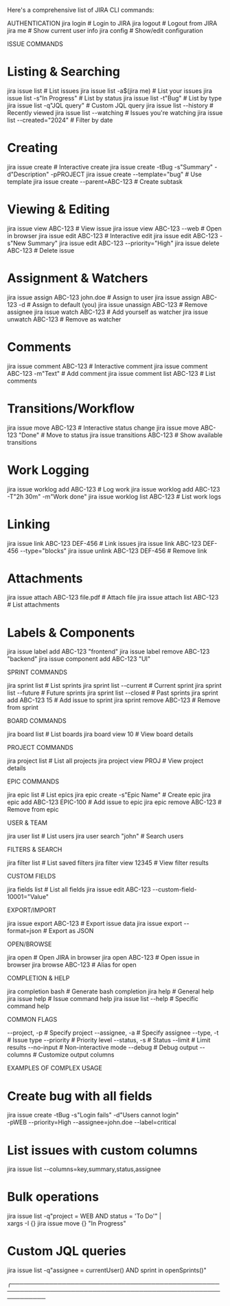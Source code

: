 Here's a comprehensive list of JIRA CLI commands:

  AUTHENTICATION
  jira login                 # Login to JIRA
  jira logout                # Logout from JIRA
  jira me                    # Show current user info
  jira config                # Show/edit configuration

  ISSUE COMMANDS

  # Listing & Searching
  jira issue list                      # List issues
  jira issue list -a$(jira me)         # List your issues
  jira issue list -s"In Progress"      # List by status
  jira issue list -t"Bug"              # List by type
  jira issue list -q"JQL query"        # Custom JQL query
  jira issue list --history            # Recently viewed
  jira issue list --watching           # Issues you're watching
  jira issue list --created="2024"     # Filter by date

  # Creating
  jira issue create                    # Interactive create
  jira issue create -tBug -s"Summary" -d"Description" -pPROJECT
  jira issue create --template="bug"   # Use template
  jira issue create --parent=ABC-123   # Create subtask

  # Viewing & Editing
  jira issue view ABC-123              # View issue
  jira issue view ABC-123 --web        # Open in browser
  jira issue edit ABC-123              # Interactive edit
  jira issue edit ABC-123 -s"New Summary"
  jira issue edit ABC-123 --priority="High"
  jira issue delete ABC-123            # Delete issue

  # Assignment & Watchers
  jira issue assign ABC-123 john.doe   # Assign to user
  jira issue assign ABC-123 -d         # Assign to default (you)
  jira issue unassign ABC-123          # Remove assignee
  jira issue watch ABC-123             # Add yourself as watcher
  jira issue unwatch ABC-123           # Remove as watcher

  # Comments
  jira issue comment ABC-123           # Interactive comment
  jira issue comment ABC-123 -m"Text"  # Add comment
  jira issue comment list ABC-123      # List comments

  # Transitions/Workflow
  jira issue move ABC-123              # Interactive status change
  jira issue move ABC-123 "Done"       # Move to status
  jira issue transitions ABC-123       # Show available transitions

  # Work Logging
  jira issue worklog add ABC-123       # Log work
  jira issue worklog add ABC-123 -T"2h 30m" -m"Work done"
  jira issue worklog list ABC-123      # List work logs

  # Linking
  jira issue link ABC-123 DEF-456      # Link issues
  jira issue link ABC-123 DEF-456 --type="blocks"
  jira issue unlink ABC-123 DEF-456    # Remove link

  # Attachments
  jira issue attach ABC-123 file.pdf   # Attach file
  jira issue attach list ABC-123       # List attachments

  # Labels & Components
  jira issue label add ABC-123 "frontend"
  jira issue label remove ABC-123 "backend"
  jira issue component add ABC-123 "UI"

  SPRINT COMMANDS

  jira sprint list                     # List sprints
  jira sprint list --current           # Current sprint
  jira sprint list --future            # Future sprints
  jira sprint list --closed            # Past sprints
  jira sprint add ABC-123 15           # Add issue to sprint
  jira sprint remove ABC-123           # Remove from sprint

  BOARD COMMANDS

  jira board list                      # List boards
  jira board view 10                   # View board details

  PROJECT COMMANDS

  jira project list                    # List all projects
  jira project view PROJ               # View project details

  EPIC COMMANDS

  jira epic list                       # List epics
  jira epic create -s"Epic Name"       # Create epic
  jira epic add ABC-123 EPIC-100       # Add issue to epic
  jira epic remove ABC-123             # Remove from epic

  USER & TEAM

  jira user list                       # List users
  jira user search "john"              # Search users

  FILTERS & SEARCH

  jira filter list                     # List saved filters
  jira filter view 12345               # View filter results

  CUSTOM FIELDS

  jira fields list                     # List all fields
  jira issue edit ABC-123 --custom-field-10001="Value"

  EXPORT/IMPORT

  jira issue export ABC-123            # Export issue data
  jira issue export --format=json      # Export as JSON

  OPEN/BROWSE

  jira open                            # Open JIRA in browser
  jira open ABC-123                    # Open issue in browser
  jira browse ABC-123                  # Alias for open

  COMPLETION & HELP

  jira completion bash                 # Generate bash completion
  jira help                           # General help
  jira issue help                     # Issue command help
  jira issue list --help              # Specific command help

  COMMON FLAGS

  --project, -p     # Specify project
  --assignee, -a    # Specify assignee
  --type, -t        # Issue type
  --priority        # Priority level
  --status, -s      # Status
  --limit           # Limit results
  --no-input        # Non-interactive mode
  --debug           # Debug output
  --columns         # Customize output columns

  EXAMPLES OF COMPLEX USAGE

  # Create bug with all fields
  jira issue create -tBug -s"Login fails" -d"Users cannot login" \
    -pWEB --priority=High --assignee=john.doe --label=critical

  # List issues with custom columns
  jira issue list --columns=key,summary,status,assignee

  # Bulk operations
  jira issue list -q"project = WEB AND status = 'To Do'" | \
    xargs -I {} jira issue move {} "In Progress"

  # Custom JQL queries
  jira issue list -q"assignee = currentUser() AND sprint in openSprints()"

╭────────────────────────────────────────────────────────────────────────────────────────────────────────────